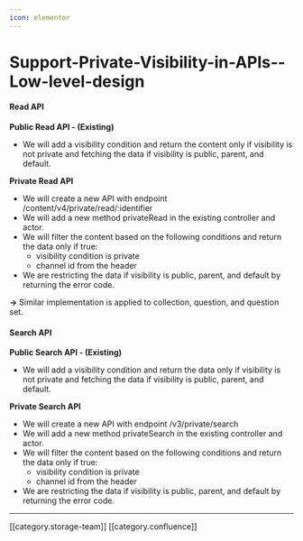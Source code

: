 ```yaml
---
icon: elementor
---
```


# Support-Private-Visibility-in-APIs--Low-level-design

#### Read API

**Public Read API - (Existing)**

* We will add a visibility condition and return the content only if visibility is not private and fetching the data if visibility is public, parent, and default.

**Private Read API**

* We will create a new API with endpoint /content/v4/private/read/:identifier
* We will add a new method privateRead in the existing controller and actor.
* We will filter the content based on the following conditions and return the data only if true:
  * visibility condition is private
  * channel id from the header
* We are restricting the data if visibility is public, parent, and default by returning the error code.

**→** Similar implementation is applied to collection, question, and question set.

#### Search API

**Public Search API - (Existing)**

* We will add a visibility condition and return the data only if visibility is not private and fetching the data if visibility is public, parent, and default.

**Private Search API**

* We will create a new API with endpoint /v3/private/search
* We will add a new method privateSearch in the existing controller and actor.
* We will filter the content based on the following conditions and return the data only if true:
  * visibility condition is private
  * channel id from the header
* We are restricting the data if visibility is public, parent, and default by returning the error code.

***

\[\[category.storage-team]] \[\[category.confluence]]
